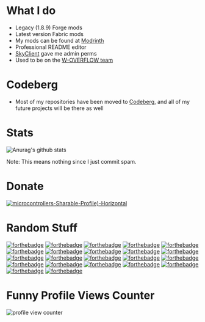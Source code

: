# What I do

- Legacy (1.8.9) Forge mods
- Latest version Fabric mods
- My mods can be found at [Modrinth](https://modrinth.com/user/Microcontrollers)
- Professional README editor
- [SkyClient](https://skyclient.co) gave me admin perms
- Used to be on the [W-OVERFLOW team](https://woverflow.cc/#credits)

# Codeberg

- Most of my repositories have been moved to [Codeberg](https://codeberg.org/MicrocontrollersDev), and all of my future projects will be there as well

# Stats
![Anurag's github stats](https://github-readme-stats.vercel.app/api?username=MicrocontrollersDev&count_private=true&show_icons=true&theme=gotham)

Note: This means nothing since I just commit spam.

# Donate

[![microcontrollers-Sharable-Profile)-Horizontal](https://github.com/user-attachments/assets/1a0eeb00-860f-4966-9751-5cbf96e66d3a)](https://ko-fi.com/microcontrollers)

# Random Stuff
[![forthebadge](https://forthebadge.com/images/badges/0-percent-optimized.svg)](https://forthebadge.com)
[![forthebadge](https://forthebadge.com/images/badges/60-percent-of-the-time-works-every-time.svg)](https://forthebadge.com)
[![forthebadge](https://forthebadge.com/images/badges/ages-20-30.svg)](https://forthebadge.com)
[![forthebadge](https://forthebadge.com/images/badges/approved-by-george-costanza.svg)](https://forthebadge.com)
[![forthebadge](https://forthebadge.com/images/badges/as-seen-on-tv.svg)](https://forthebadge.com)
[![forthebadge](https://forthebadge.com/images/badges/built-by-hipsters.svg)](https://forthebadge.com)
[![forthebadge](https://forthebadge.com/images/badges/built-with-resentment.svg)](https://forthebadge.com)
[![forthebadge](https://forthebadge.com/images/badges/certified-cousin-terio.svg)](https://forthebadge.com)
[![forthebadge](https://forthebadge.com/images/badges/check-it-out.svg)](https://forthebadge.com)
[![forthebadge](https://forthebadge.com/images/badges/compatibility-club-penguin.svg)](https://forthebadge.com)
[![forthebadge](https://forthebadge.com/images/badges/ctrl-c-ctrl-v.svg)](https://forthebadge.com)
[![forthebadge](https://forthebadge.com/images/badges/designed-in-ms-paint.svg)](https://forthebadge.com)
[![forthebadge](https://forthebadge.com/images/badges/does-not-contain-treenuts.svg)](https://forthebadge.com)
[![forthebadge](https://forthebadge.com/images/badges/fo-shizzle.svg)](https://forthebadge.com)
[![forthebadge](https://forthebadge.com/images/badges/fuck-it-ship-it.svg)](https://forthebadge.com)
[![forthebadge](https://forthebadge.com/images/badges/gluten-free.svg)](https://forthebadge.com)
[![forthebadge](https://forthebadge.com/images/badges/kinda-sfw.svg)](https://forthebadge.com)
[![forthebadge](https://forthebadge.com/images/badges/made-with-crayons.svg)](https://forthebadge.com)
[![forthebadge](https://forthebadge.com/images/badges/mom-made-pizza-rolls.svg)](https://forthebadge.com)
[![forthebadge](https://forthebadge.com/images/badges/reading-6th-grade-level.svg)](https://forthebadge.com)
[![forthebadge](https://forthebadge.com/images/badges/works-on-my-machine.svg)](https://forthebadge.com)
[![forthebadge](https://forthebadge.com/images/badges/you-didnt-ask-for-this.svg)](https://forthebadge.com)

# Funny Profile Views Counter

<img src="https://moe-counter.glitch.me/get/@MicrocontrollersDev?theme=asoul" alt="profile view counter"/>
